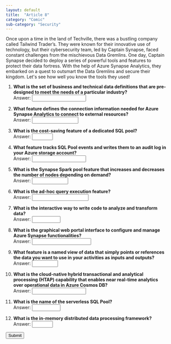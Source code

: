```yaml
---
layout: default
title:  "Article 8"
category: "Comic"
sub-category: "Security"
---
```


Once upon a time in the land of Techville, there was a bustling company called Tailwind Trader’s. They were known for their innovative use of technology, but their cybersecurity team, led by Captain Synapse, faced constant challenges from the mischievous Data Gremlins. One day, Captain Synapse decided to deploy a series of powerful tools and features to protect their data fortress. With the help of Azure Synapse Analytics, they embarked on a quest to outsmart the Data Gremlins and secure their kingdom. Let's see how well you know the tools they used!

1. **What is the set of business and technical data definitions that are pre-designed to meet the needs of a particular industry?**  
   Answer: <input type="text" id="q1" size="18" maxlength="18">

2. **What feature defines the connection information needed for Azure Synapse Analytics to connect to external resources?**  
   Answer: <input type="text" id="q2" size="15" maxlength="15">

3. **What is the cost-saving feature of a dedicated SQL pool?**  
   Answer: <input type="text" id="q3" size="5" maxlength="5">

4. **What feature tracks SQL Pool events and writes them to an audit log in your Azure storage account?**  
   Answer: <input type="text" id="q4" size="18" maxlength="18">

5. **What is the Synapse Spark pool feature that increases and decreases the number of nodes depending on demand?**  
   Answer: <input type="text" id="q5" size="11" maxlength="11">

6. **What is the ad-hoc query execution feature?**  
   Answer: <input type="text" id="q6" size="19" maxlength="19">

7. **What is the interactive way to write code to analyze and transform data?**  
   Answer: <input type="text" id="q7" size="8" maxlength="8">

8. **What is the graphical web portal interface to configure and manage Azure Synapse functionalities?**  
   Answer: <input type="text" id="q8" size="20" maxlength="20">

9. **What feature is a named view of data that simply points or references the data you want to use in your activities as inputs and outputs?**  
   Answer: <input type="text" id="q9" size="7" maxlength="7">

10. **What is the cloud-native hybrid transactional and analytical processing (HTAP) capability that enables near real-time analytics over operational data in Azure Cosmos DB?**  
    Answer: <input type="text" id="q10" size="18" maxlength="18">

11. **What is the name of the serverless SQL Pool?**  
    Answer: <input type="text" id="q11" size="8" maxlength="8">

12. **What is the in-memory distributed data processing framework?**  
    Answer: <input type="text" id="q12" size="5" maxlength="5">

<button type="button" onclick="checkAnswers()" class="styled-button">Submit</button>

<p id="result"></p>

<script>
  function checkAnswers() {
    const answers = [
      "DATABASE TEMPLATES",
      "LINKED SERVICES",
      "PAUSE",
      "AZURE SQL AUDITING",
      "AUTOSCALING",
      "SERVERLESS SQL POOL",
      "NOTEBOOK",
      "AZURE SYNAPSE STUDIO",
      "DATASET",
      "AZURE SYNAPSE LINK",
      "BUILT-IN",
      "SPARK"
    ];

    let allCorrect = true;

    for (let i = 1; i <= 12; i++) {
      const input = document.getElementById(`q${i}`);
      const answer = answers[i - 1];
      const inputValue = input.value.toUpperCase();
      let resultHTML = '';

      for (let j = 0; j < answer.length; j++) {
        if (inputValue[j] === answer[j]) {
          resultHTML += `<span style="color: black;">${inputValue[j] || ''}</span>`;
        } else {
          resultHTML += `<span style="color: red;">${inputValue[j] || ''}</span>`;
          allCorrect = false;
        }
      }

      input.value = '';
      input.insertAdjacentHTML('beforebegin', resultHTML);
    }

    const result = document.getElementById('result');
    if (allCorrect) {
      result.textContent = 'Congratulations! All answers are correct!';
      result.style.color = 'green';
    } else {
      result.textContent = 'Some answers are incorrect. Please try again.';
      result.style.color = 'red';
    }
  }
</script>
